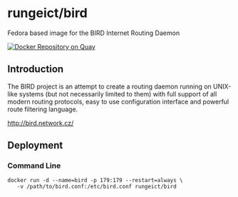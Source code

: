 # rungeict/bird
Fedora based image for the BIRD Internet Routing Daemon

[![Docker Repository on Quay](https://quay.io/repository/rungeict/bird/status "Docker Repository on Quay")](https://quay.io/repository/rungeict/bird)

## Introduction
The BIRD project is an attempt to create a routing daemon running on UNIX-like
systems (but not necessarily limited to them) with full support of all modern
routing protocols, easy to use configuration interface and powerful route
filtering language.

http://bird.network.cz/

## Deployment

### Command Line
 ```
 docker run -d --name=bird -p 179:179 --restart=always \
    -v /path/to/bird.conf:/etc/bird.conf rungeict/bird
 ```